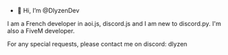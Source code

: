 - 👋 Hi, I’m @DlyzenDev

I am a French developer in aoi.js, discord.js and I am new to discord.py. I'm also a FiveM developer.

For any special requests, please contact me on discord: dlyzen
